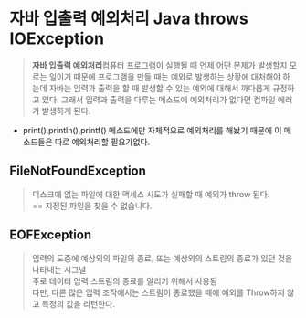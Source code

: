 # 자바 입출력 예외처리 Java throws IOException
>**자바 입출력 예외처리**컴퓨터 프로그램이 실행될 때 언제 어떤 문제가 발생할지 모르는 일이기 때문에 프로그램을 만들 때는 예외로 발생하는 상황에 대처해야 하는데 자바는 입력과 출력을 할 때 발생할 수 있는 예외에 대해서 까다롭게 규정하고 있다. 그래서 입력과 출력을 다루는 메소드에 예외처리가 없다면 컴파일 에러가 발생하게 된다.

- print(),println(),printf() 메소드에만 자체적으로 예외처리를 해놨기 때문에 이 메소드들은 따로 예외처리할 필요가없다.

## FileNotFoundException
>디스크에 없는 파일에 대한 액세스 시도가 실패할 때 예외가 throw 된다.<br>== 지정된 파일을 찾을 수 없습니다.

## EOFException
>입력의 도중에 예상외의 파일의 종료, 또는 예상외의 스트림의 종료가 있던 것을 나타내는 시그널<br>주로 데이터 입력 스트림의 종료를 알리기 위해서 사용됨<br>다만, 다른 많은 입력 조작에서는 스트림이 종료했을 때에 예외를 Throw하지 않고 특정의 값을 리턴한다.